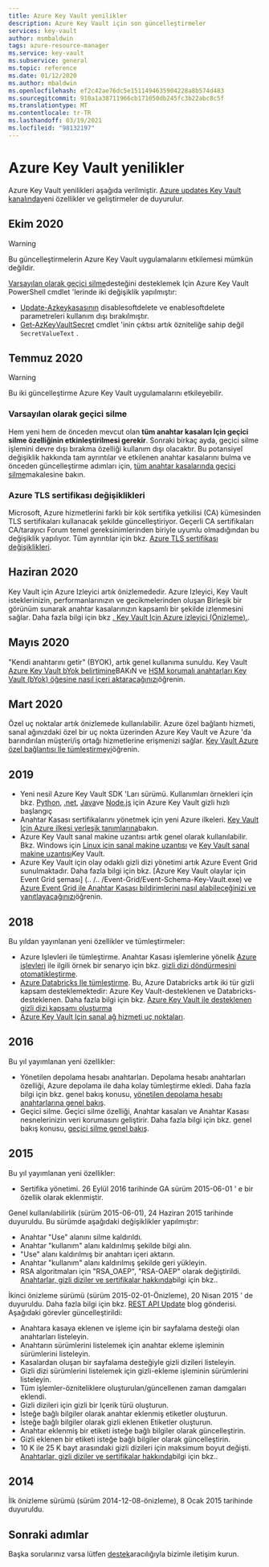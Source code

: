 ```yaml
---
title: Azure Key Vault yenilikler
description: Azure Key Vault için son güncelleştirmeler
services: key-vault
author: msmbaldwin
tags: azure-resource-manager
ms.service: key-vault
ms.subservice: general
ms.topic: reference
ms.date: 01/12/2020
ms.author: mbaldwin
ms.openlocfilehash: ef2c42ae76dc5e1511494635904228a8b574d483
ms.sourcegitcommit: 910a1a38711966cb171050db245fc3b22abc8c5f
ms.translationtype: MT
ms.contentlocale: tr-TR
ms.lasthandoff: 03/19/2021
ms.locfileid: "98132197"
---
```

# <a name="whats-new-for-azure-key-vault"></a>Azure Key Vault yenilikler

Azure Key Vault yenilikleri aşağıda verilmiştir. [Azure updates Key Vault kanalında](https://azure.microsoft.com/updates/?category=security&query=Key%20vault)yeni özellikler ve geliştirmeler de duyurulur.

## <a name="october-2020"></a>Ekim 2020

> [!WARNING]
> Bu güncelleştirmelerin Azure Key Vault uygulamalarını etkilemesi mümkün değildir.

[Varsayılan olarak geçici silme](#soft-delete-on-by-default)desteğini desteklemek Için Azure Key Vault PowerShell cmdlet 'lerinde iki değişiklik yapılmıştır:

- [Update-Azkeykasasının](/powershell/module/az.keyvault/update-azkeyvault) disablesoftdelete ve enablesoftdelete parametreleri kullanım dışı bırakılmıştır.
- [Get-AzKeyVaultSecret](/powershell/module/az.keyvault/get-azkeyvaultsecret) cmdlet 'inin çıktısı artık özniteliğe sahip değil `SecretValueText` .

## <a name="july-2020"></a>Temmuz 2020

> [!WARNING]
> Bu iki güncelleştirme Azure Key Vault uygulamalarını etkileyebilir.

### <a name="soft-delete-on-by-default"></a>Varsayılan olarak geçici silme

Hem yeni hem de önceden mevcut olan **tüm anahtar kasaları Için geçici silme özelliğinin etkinleştirilmesi gerekir**. Sonraki birkaç ayda, geçici silme işlemini devre dışı bırakma özelliği kullanım dışı olacaktır. Bu potansiyel değişiklik hakkında tam ayrıntılar ve etkilenen anahtar kasalarını bulma ve önceden güncelleştirme adımları için, [tüm anahtar kasalarında geçici silme](soft-delete-change.md)makalesine bakın.

### <a name="azure-tls-certificate-changes"></a>Azure TLS sertifikası değişiklikleri

Microsoft, Azure hizmetlerini farklı bir kök sertifika yetkilisi (CA) kümesinden TLS sertifikaları kullanacak şekilde güncelleştiriyor. Geçerli CA sertifikaları CA/tarayıcı Forum temel gereksinimlerinden biriyle uyumlu olmadığından bu değişiklik yapılıyor.  Tüm ayrıntılar için bkz. [Azure TLS sertifikası değişiklikleri](../../security/fundamentals/tls-certificate-changes.md).

## <a name="june-2020"></a>Haziran 2020

Key Vault için Azure Izleyici artık önizlemededir.  Azure Izleyici, Key Vault isteklerinizin, performanlarınızın ve gecikmelerinden oluşan Birleşik bir görünüm sunarak anahtar kasalarınızın kapsamlı bir şekilde izlenmesini sağlar. Daha fazla bilgi için bkz [. Key Vault Için Azure izleyici (Önizleme).](../../azure-monitor/insights/key-vault-insights-overview.md).

## <a name="may-2020"></a>Mayıs 2020

"Kendi anahtarını getir" (BYOK), artık genel kullanıma sunuldu. Key Vault [Azure Key Vault bYok belirtimine](../keys/byok-specification.md)BAKıN ve [HSM korumalı anahtarları Key Vault (bYok) öğesine nasıl içeri aktaracağınızı](../keys/hsm-protected-keys-byok.md)öğrenin.

## <a name="march-2020"></a>Mart 2020

Özel uç noktalar artık önizlemede kullanılabilir. Azure özel bağlantı hizmeti, sanal ağınızdaki özel bir uç nokta üzerinden Azure Key Vault ve Azure 'da barındırılan müşteri/iş ortağı hizmetlerine erişmenizi sağlar.  [Key Vault Azure özel bağlantısı Ile tümleştirmeyi](private-link-service.md)öğrenin.

## <a name="2019"></a>2019

- Yeni nesil Azure Key Vault SDK 'Ları sürümü. Kullanımları örnekleri için bkz. [Python](../secrets/quick-create-python.md), [.net](../secrets/quick-create-net.md), [Java](../secrets/quick-create-java.md)ve [Node.js](../secrets/quick-create-node.md) için Azure Key Vault gizli hızlı başlangıç
- Anahtar Kasası sertifikalarını yönetmek için yeni Azure ilkeleri. [Key Vault Için Azure ilkesi yerleşik tanımlarına](../policy-reference.md)bakın.
- Azure Key Vault sanal makine uzantısı artık genel olarak kullanılabilir.  Bkz. Windows için [Linux için sanal makine uzantısı](../../virtual-machines/extensions/key-vault-linux.md) ve [Key Vault sanal makine uzantısı](../../virtual-machines/extensions/key-vault-windows.md)Key Vault.
- Azure Key Vault için olay odaklı gizli dizi yönetimi artık Azure Event Grid sunulmaktadır. Daha fazla bilgi için bkz. [Azure Key Vault olaylar için Event Grid şeması] (.. /.. /Event-Grid/Event-Schema-Key-Vault.exe) ve [Azure Event Grid ile Anahtar Kasası bildirimlerini nasıl alabileceğinizi ve yanıtlayacağınızı](event-grid-tutorial.md)öğrenin.

## <a name="2018"></a>2018

Bu yıldan yayınlanan yeni özellikler ve tümleştirmeler:

- Azure Işlevleri ile tümleştirme. Anahtar Kasası işlemlerine yönelik [Azure işlevleri](../../azure-functions/index.yml) ile ilgili örnek bir senaryo için bkz. [gizli dizi döndürmesini otomatikleştirme](../secrets/tutorial-rotation.md).
- [Azure Databricks Ile tümleştirme](/azure/databricks/scenarios/store-secrets-azure-key-vault). Bu, Azure Databricks artık iki tür gizli kapsam desteklemektedir: Azure Key Vault-desteklenen ve Databricks-desteklenen. Daha fazla bilgi için bkz. [Azure Key Vault ile desteklenen gizli dizi kapsamı oluşturma](/azure/databricks/security/secrets/secret-scopes#--create-an-azure-key-vault-backed-secret-scope)
- [Azure Key Vault Için sanal ağ hizmeti uç noktaları](overview-vnet-service-endpoints.md).

## <a name="2016"></a>2016

Bu yıl yayımlanan yeni özellikler:

- Yönetilen depolama hesabı anahtarları. Depolama hesabı anahtarları özelliği, Azure depolama ile daha kolay tümleştirme ekledi. Daha fazla bilgi için bkz. genel bakış konusu, [yönetilen depolama hesabı anahtarlarına genel bakış](../secrets/overview-storage-keys.md).
- Geçici silme. Geçici silme özelliği, Anahtar kasaları ve Anahtar Kasası nesnelerinizin veri korumasını geliştirir. Daha fazla bilgi için bkz. genel bakış konusu, [geçici silme genel bakış](./soft-delete-overview.md).

## <a name="2015"></a>2015

Bu yıl yayımlanan yeni özellikler:
- Sertifika yönetimi. 26 Eylül 2016 tarihinde GA sürüm 2015-06-01 ' e bir özellik olarak eklenmiştir.

Genel kullanılabilirlik (sürüm 2015-06-01), 24 Haziran 2015 tarihinde duyuruldu. Bu sürümde aşağıdaki değişiklikler yapılmıştır:
- Anahtar "Use" alanını silme kaldırıldı.
- Anahtar "kullanım" alanı kaldırılmış şekilde bilgi alın.
- "Use" alanı kaldırılmış bir anahtarı içeri aktarın.
- Anahtar "kullanım" alanı kaldırılmış şekilde geri yükleyin.
- RSA algoritmaları için "RSA_OAEP", "RSA-OAEP" olarak değiştirildi. [Anahtarlar, gizli diziler ve sertifikalar hakkında](about-keys-secrets-certificates.md)bilgi için bkz..

İkinci önizleme sürümü (sürüm 2015-02-01-Önizleme), 20 Nisan 2015 ' de duyuruldu. Daha fazla bilgi için bkz. [REST API Update](/archive/blogs/kv/rest-api-update) blog gönderisi. Aşağıdaki görevler güncelleştirildi:

- Anahtara kasaya eklenen ve işleme için bir sayfalama desteği olan anahtarları listeleyin.
- Anahtarın sürümlerini listelemek için anahtar ekleme işleminin sürümlerini listeleyin.
- Kasalardan oluşan bir sayfalama desteğiyle gizli dizileri listeleyin.
- Gizli dizi sürümlerini listelemek için gizli-ekleme işleminin sürümlerini listeleyin.
- Tüm işlemler-özniteliklere oluşturulan/güncellenen zaman damgaları eklendi.
- Gizli dizileri için gizli bir Içerik türü oluşturun.
- İsteğe bağlı bilgiler olarak anahtar eklenmiş etiketler oluşturun.
- İsteğe bağlı bilgiler olarak gizli eklenen Etiketler oluşturun.
- Anahtar eklenmiş bir etiketi isteğe bağlı bilgiler olarak güncelleştirin.
- Gizli eklenen bir etiketi isteğe bağlı bilgiler olarak güncelleştirin.
- 10 K ile 25 K bayt arasındaki gizli dizileri için maksimum boyut değişti. [Anahtarlar, gizli diziler ve sertifikalar hakkında](about-keys-secrets-certificates.md)bilgi için bkz..

## <a name="2014"></a>2014

İlk önizleme sürümü (sürüm 2014-12-08-önizleme), 8 Ocak 2015 tarihinde duyuruldu.

## <a name="next-steps"></a>Sonraki adımlar

Başka sorularınız varsa lütfen [destek](https://azure.microsoft.com/support/options/)aracılığıyla bizimle iletişim kurun.
